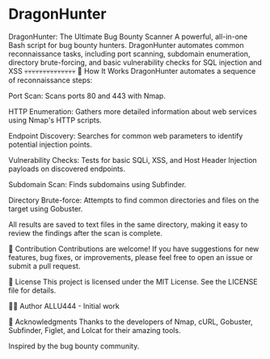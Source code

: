 # DragonHunter
DragonHunter: The Ultimate Bug Bounty Scanner A powerful, all-in-one Bash script for bug bounty hunters. DragonHunter automates common reconnaissance tasks, including port scanning, subdomain enumeration, directory brute-forcing, and basic vulnerability checks for SQL injection and XSS
💀💀💀💀💀💀💀💀💀💀💀💀💀💀
📜 How It Works
DragonHunter automates a sequence of reconnaissance steps:

Port Scan: Scans ports 80 and 443 with Nmap.

HTTP Enumeration: Gathers more detailed information about web services using Nmap's HTTP scripts.

Endpoint Discovery: Searches for common web parameters to identify potential injection points.

Vulnerability Checks: Tests for basic SQLi, XSS, and Host Header Injection payloads on discovered endpoints.

Subdomain Scan: Finds subdomains using Subfinder.

Directory Brute-force: Attempts to find common directories and files on the target using Gobuster.

All results are saved to text files in the same directory, making it easy to review the findings after the scan is complete.

🤝 Contribution
Contributions are welcome! If you have suggestions for new features, bug fixes, or improvements, please feel free to open an issue or submit a pull request.

📝 License
This project is licensed under the MIT License. See the LICENSE file for details.

👨‍💻 Author
ALLU444 - Initial work

🎉 Acknowledgments
Thanks to the developers of Nmap, cURL, Gobuster, Subfinder, Figlet, and Lolcat for their amazing tools.

Inspired by the bug bounty community.
